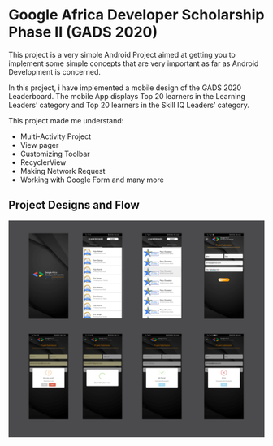 # Google Africa Developer Scholarship Phase II (GADS 2020)

This project is a very simple Android Project aimed at getting you to implement some simple concepts that are very important as far as Android Development is concerned.

In this project, i have implemented a mobile design of the GADS 2020 Leaderboard.
The mobile App displays Top 20 learners in the Learning Leaders’ category and Top 20 learners in the Skill IQ Leaders’ category.


This project made me understand:

- Multi-Activity Project
- View pager
- Customizing Toolbar
- RecyclerView
- Making Network Request
- Working with Google Form and many more


## Project Designs and Flow 

![image](app.jpg)